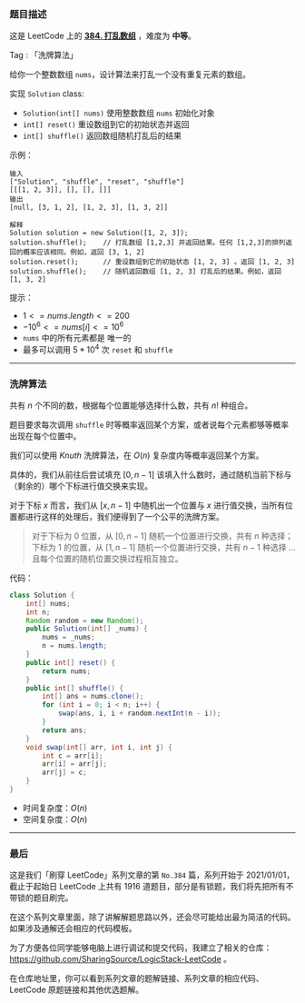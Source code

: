 ### 题目描述

这是 LeetCode 上的 **[384. 打乱数组](https://leetcode-cn.com/problems/shuffle-an-array/solution/gong-shui-san-xie-xi-pai-suan-fa-yun-yon-0qmy/)** ，难度为 **中等**。

Tag : 「洗牌算法」




给你一个整数数组 `nums`，设计算法来打乱一个没有重复元素的数组。

实现 `Solution` class:
* `Solution(int[] nums)` 使用整数数组 `nums` 初始化对象
* `int[] reset()` 重设数组到它的初始状态并返回
* `int[] shuffle()` 返回数组随机打乱后的结果

示例：
```
输入
["Solution", "shuffle", "reset", "shuffle"]
[[[1, 2, 3]], [], [], []]
输出
[null, [3, 1, 2], [1, 2, 3], [1, 3, 2]]

解释
Solution solution = new Solution([1, 2, 3]);
solution.shuffle();    // 打乱数组 [1,2,3] 并返回结果。任何 [1,2,3]的排列返回的概率应该相同。例如，返回 [3, 1, 2]
solution.reset();      // 重设数组到它的初始状态 [1, 2, 3] 。返回 [1, 2, 3]
solution.shuffle();    // 随机返回数组 [1, 2, 3] 打乱后的结果。例如，返回 [1, 3, 2]
```

提示：
* $1 <= nums.length <= 200$
* $-10^6 <= nums[i] <= 10^6$
* `nums` 中的所有元素都是 唯一的
* 最多可以调用 $5 * 10^4$ 次 `reset` 和 `shuffle`

---

### 洗牌算法

共有 $n$ 个不同的数，根据每个位置能够选择什么数，共有 $n!$ 种组合。

题目要求每次调用 `shuffle` 时等概率返回某个方案，或者说每个元素都够等概率出现在每个位置中。

我们可以使用 $Knuth$ 洗牌算法，在 $O(n)$ 复杂度内等概率返回某个方案。

具体的，我们从前往后尝试填充 $[0, n - 1]$ 该填入什么数时，通过随机当前下标与（剩余的）哪个下标进行值交换来实现。

对于下标 $x$ 而言，我们从 $[x, n - 1]$ 中随机出一个位置与 $x$ 进行值交换，当所有位置都进行这样的处理后，我们便得到了一个公平的洗牌方案。

> 对于下标为 $0$ 位置，从 $[0, n - 1]$ 随机一个位置进行交换，共有 $n$ 种选择；下标为 $1$ 的位置，从 $[1, n - 1]$ 随机一个位置进行交换，共有 $n - 1$ 种选择 ... 且每个位置的随机位置交换过程相互独立。

代码：
```java
class Solution {
    int[] nums;
    int n;
    Random random = new Random();
    public Solution(int[] _nums) {
        nums = _nums;
        n = nums.length;
    }
    public int[] reset() {
        return nums;
    }
    public int[] shuffle() {
        int[] ans = nums.clone();
        for (int i = 0; i < n; i++) {
            swap(ans, i, i + random.nextInt(n - i));
        }
        return ans;
    }
    void swap(int[] arr, int i, int j) {
        int c = arr[i];
        arr[i] = arr[j];
        arr[j] = c;
    }
}
```
* 时间复杂度：$O(n)$
* 空间复杂度：$O(n)$

---

### 最后

这是我们「刷穿 LeetCode」系列文章的第 `No.384` 篇，系列开始于 2021/01/01，截止于起始日 LeetCode 上共有 1916 道题目，部分是有锁题，我们将先把所有不带锁的题目刷完。

在这个系列文章里面，除了讲解解题思路以外，还会尽可能给出最为简洁的代码。如果涉及通解还会相应的代码模板。

为了方便各位同学能够电脑上进行调试和提交代码，我建立了相关的仓库：https://github.com/SharingSource/LogicStack-LeetCode 。

在仓库地址里，你可以看到系列文章的题解链接、系列文章的相应代码、LeetCode 原题链接和其他优选题解。


